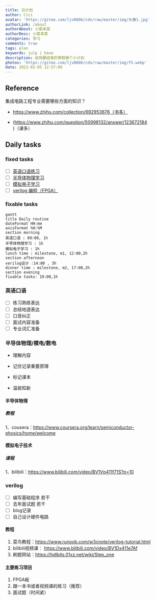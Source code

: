 ```yaml
---
title: 日计划
author: Cici
avatar: 'https://gitee.com/ljv0606/cdn/raw/master/img/头像1.jpg'
authorLink: /about
authorAbout: 小菜本菜
authorDesc: 小菜本菜
categories: 学习
comments: true
tags: plan
keywords: julp | hexo
description: 给快要结束的寒假做个小计划
photos: 'https://gitee.com/ljv0606/cdn/raw/master/img/f5.webp'
date: 2022-02-05 12:57:09
---
```




## Reference

集成电路工程专业需要哪些方面的知识？

- https://www.zhihu.com/collection/692953676（书多）

- (https://www.zhihu.com/question/50998132/answer/123672184)（课多）

## Daily tasks

### fixed tasks

- [ ] [英语口语练习](#英语口语)
- [ ] [半导体物理学习](#半导体物理)
- [ ] [模拟电子学习](#模拟电子技术)
- [ ] [verilog 编程（FPGA）](#verilog)

### fixable tasks

```mermaid
gantt 
title Daily routine 
dateFormat HH:mm
axisFormat %H:%M
section morning 
英语口语 : 09:00, 1h 
半导体物理学习 : 1h
模拟电子学习 : 1h
lunch time : milestone, m1, 12:00,2h
section afternoon 
verilog设计 :14:00 , 3h
dinner time : milestone, m2, 17:00,2h
section evening 
fixable tasks: 19:00,1h 
```

### 英语口语

- [ ] 练习熟练表达
- [ ] 总结地道表达
- [ ] 口音纠正
- [ ] 面试内容准备
- [ ] 专业词汇准备

### 半导体物理/模电/数电

- 理解内容

- 记住记录重要原理

- 标记课本

- 温故知新

#### 半导体物理

##### 教程

1、cousera：https://www.coursera.org/learn/semiconductor-physics/home/welcome

#### 模拟电子技术

##### 课程

1、bilibili：https://www.bilibili.com/video/BV1Vp411f71S?p=10

### verilog

- [ ] 编写基础程序  若干
- [ ] 去年面试题  若干
- [ ] blog记录
- [ ] 自己设计硬件电路

#### 教程

1. 菜鸟教程：https://www.runoob.com/w3cnote/verilog-tutorial.html
2. bilibili视频课： https://www.bilibili.com/video/BV1Dx411e7Af
3. 刷题网站：https://hdlbits.01xz.net/wiki/Step_one

#### 主要练习项目

1. FPGA板
2. 跟一本书或者视频课的练习（推荐）
3. 面试题（时间紧）
